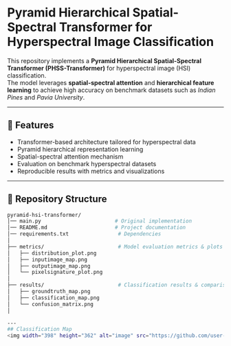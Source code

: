 # Pyramid Hierarchical Spatial-Spectral Transformer for Hyperspectral Image Classification

This repository implements a **Pyramid Hierarchical Spatial-Spectral Transformer (PHSS-Transformer)** for hyperspectral image (HSI) classification.  
The model leverages **spatial-spectral attention** and **hierarchical feature learning** to achieve high accuracy on benchmark datasets such as *Indian Pines* and *Pavia University*.  

---

## 🚀 Features
- Transformer-based architecture tailored for hyperspectral data
- Pyramid hierarchical representation learning
- Spatial-spectral attention mechanism
- Evaluation on benchmark hyperspectral datasets
- Reproducible results with metrics and visualizations

---

## 📂 Repository Structure
```bash
pyramid-hsi-transformer/
│── main.py                        # Original implementation
│── README.md                      # Project documentation
│── requirements.txt                # Dependencies
│
├── metrics/                        # Model evaluation metrics & plots
│   ├── distribution_plot.png
│   ├── inputimage_map.png
│   ├── outputimage_map.png
│   └── pixelsignature_plot.png
│
├── results/                        # Classification results & comparisons
│   ├── groundtruth_map.png
│   ├── classification_map.png
│   └── confusion_matrix.png
│

---
## Classification Map
<img width="398" height="362" alt="image" src="https://github.com/user-attachments/assets/3421f690-c273-44e7-89be-97239b16cb9a" />



